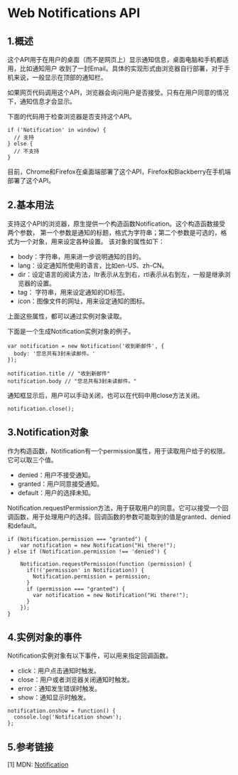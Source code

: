 # Web Notifications API

## 1.概述
这个API用于在用户的桌面（而不是网页上）显示通知信息，桌面电脑和手机都适用，比如通知用户
收到了一封Email。具体的实现形式由浏览器自行部署，对于手机来说，一般显示在顶部的通知栏。

如果网页代码调用这个API，浏览器会询问用户是否接受。只有在用户同意的情况下，通知信息才会显示。

下面的代码用于检查浏览器是否支持这个API。

```
if ('Notification' in window) {
  // 支持
} else {
  // 不支持
}
```

目前，Chrome和Firefox在桌面端部署了这个API，Firefox和Blackberry在手机端部署了这个API。

## 2.基本用法
支持这个API的浏览器，原生提供一个构造函数Notification。这个构造函数接受两个参数，
第一个参数是通知的标题，格式为字符串；第二个参数是可选的，格式为一个对象，用来设定各种设置。
该对象的属性如下：

* body：字符串，用来进一步说明通知的目的。
* lang：设定通知所使用的语言，比如en-US、zh-CN。
* dir：设定语言的阅读方法，ltr表示从左到右，rtl表示从右到左，一般是继承浏览器的设置。
* tag： 字符串，用来设定通知的ID标签。
* icon：图像文件的网址，用来设定通知的图标。

上面这些属性，都可以通过实例对象读取。

下面是一个生成Notification实例对象的例子。

```
var notification = new Notification('收到新邮件', {
  body: '您总共有3封未读邮件。'
});

notification.title // "收到新邮件"
notification.body // "您总共有3封未读邮件。"
```

通知框显示后，用户可以手动关闭，也可以在代码中用close方法关闭。

```
notification.close();
```

## 3.Notification对象
作为构造函数，Notification有一个permission属性，用于读取用户给于的权限。它可以取三个值。

* denied：用户不接受通知。
* granted：用户同意接受通知。
* default：用户的选择未知。

Notification.requestPermission方法，用于获取用户的同意。它可以接受一个回调函数，用于处理用户的选择。回调函数的参数可能取到的值是granted、denied和default。

```
if (Notification.permission === "granted") {
    var notification = new Notification("Hi there!");
} else if (Notification.permission !== 'denied') {

    Notification.requestPermission(function (permission) {
      if(!('permission' in Notification)) {
        Notification.permission = permission;
      }
      if (permission === "granted") {
        var notification = new Notification("Hi there!");
      }
    });
}
```

## 4.实例对象的事件

Notification实例对象有以下事件，可以用来指定回调函数。

* click：用户点击通知时触发。
* close：用户或者浏览器关闭通知时触发。
* error：通知发生错误时触发。
* show：通知显示时触发。

```
notification.onshow = function() {
  console.log('Notification shown');
};
```

## 5.参考链接
[1] MDN: [Notification](https://developer.mozilla.org/en-US/docs/Web/API/Notification)
